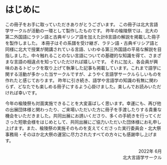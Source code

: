 # はじめに

この冊子をお手に取っていただきありがとうございます。 この冊子は北大言語学サークルが活動の一環として製作したものです。
昨年の楡陵祭では、北大の第二外国語にラテン語と古典ギリシア語を加えた計8言語の解説を掲載した冊子を製作しました。
本冊子はその系譜を受け継ぎ、ラテン語・古典ギリシア語と同様に北大で授業が開講されている言語、いわゆる第三外国語の平易な解説を目指しました。中々触れることのない言語についての基礎的な知識を得て、さまざまな言語の相違点を知っていただければ嬉しいです。
それに加え、各会員が興味のあるトピックを取り上げて執筆した記事も掲載しています。これまで語学に関する活動が多かった当サークルですが、ようやく言語学サークルらしいものを作れたと感じております。
昨年に引き続き、語学や言語学の知識の有無に関わらず、どなたでも楽しめる冊子にするよう心掛けました。楽しんでお読みいただければ幸いです。

今年の楡陵祭も対面実施できることを大変喜ばしく思います。幸運にも、再び他の出展団体様と関わったり、ご来場いただいた方に冊子を手渡したりする貴重な機会をいただきました。共同出展にお誘いくださり、多くの手続きを行ってくださった短歌会様をはじめとして、共同出展にご協力いただいた団体様にお礼申し上げます。また、楡陵祭の実施そのものを支えてくださった実行委員会・北大祭事務局・そのほか北大祭の運営に尽力されたすべての方々にも感謝申し上げます。

<div style="text-align: right;">
2022年 6月<br>
北大言語学サークル
</div>
